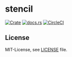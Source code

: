 stencil
========

[![Crate](http://meritbadge.herokuapp.com/stencil)](https://crates.io/crates/stencil)
[![docs.rs](https://docs.rs/stencil/badge.svg)](https://docs.rs/stencil)
[![CircleCI](https://circleci.com/gh/termoshtt/stencil.svg?style=svg)](https://circleci.com/gh/termoshtt/stencil)

License
-------
MIT-License, see [LICENSE](LICENSE) file.
